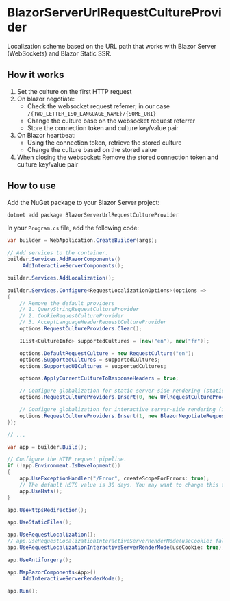 # BlazorServerUrlRequestCultureProvider

Localization scheme based on the URL path that works with Blazor Server (WebSockets) and Blazor Static SSR.

## How it works

1. Set the culture on the first HTTP request
2. On blazor negotiate:
    - Check the websocket request referrer; in our case `/{TWO_LETTER_ISO_LANGUAGE_NAME}/{SOME_URI}`
    - Change the culture base on the websocket request referrer
    - Store the connection token and culture key/value pair
3. On Blazor heartbeat:
    - Using the connection token, retrieve the stored culture
    - Change the culture based on the stored value
4. When closing the websocket:
    Remove the stored connection token and culture key/value pair

## How to use

Add the NuGet package to your Blazor Server project:

```bash
dotnet add package BlazorServerUrlRequestCultureProvider
```

In your `Program.cs` file, add the following code:

```csharp
var builder = WebApplication.CreateBuilder(args);

// Add services to the container.
builder.Services.AddRazorComponents()
    .AddInteractiveServerComponents();

builder.Services.AddLocalization();

builder.Services.Configure<RequestLocalizationOptions>(options =>
{
    // Remove the default providers
    // 1. QueryStringRequestCultureProvider
    // 2. CookieRequestCultureProvider
    // 3. AcceptLanguageHeaderRequestCultureProvider
    options.RequestCultureProviders.Clear();

    IList<CultureInfo> supportedCultures = [new("en"), new("fr")];

    options.DefaultRequestCulture = new RequestCulture("en");
    options.SupportedCultures = supportedCultures;
    options.SupportedUICultures = supportedCultures;

    options.ApplyCurrentCultureToResponseHeaders = true;

    // Configure globalization for static server-side rendering (static SSR)
    options.RequestCultureProviders.Insert(0, new UrlRequestCultureProvider(options));

    // Configure globalization for interactive server-side rendering (interactive SSR) using Blazor Server.
    options.RequestCultureProviders.Insert(1, new BlazorNegotiateRequestCultureProvider(options));
});

// ...

var app = builder.Build();

// Configure the HTTP request pipeline.
if (!app.Environment.IsDevelopment())
{
    app.UseExceptionHandler("/Error", createScopeForErrors: true);
    // The default HSTS value is 30 days. You may want to change this for production scenarios, see https://aka.ms/aspnetcore-hsts.
    app.UseHsts();
}

app.UseHttpsRedirection();

app.UseStaticFiles();

app.UseRequestLocalization();
// app.UseRequestLocalizationInteractiveServerRenderMode(useCookie: false); // Server-side ConcurrentDictionary storage
app.UseRequestLocalizationInteractiveServerRenderMode(useCookie: true); // Client-side cookie storage

app.UseAntiforgery();

app.MapRazorComponents<App>()
    .AddInteractiveServerRenderMode();

app.Run();
```
